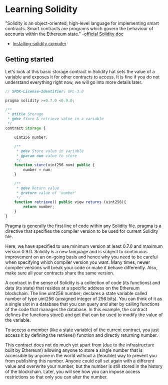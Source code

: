 # Learning Solidity

"Solidity is an object-oriented, high-level language for implementing smart
contracts. Smart contracts are programs which govern the behaviour of accounts
within the Ethereum state."
-[official Solidity doc](https://docs.soliditylang.org/en/latest/)

- [Installing solidity compiler](https://docs.soliditylang.org/en/latest/installing-solidity.html)

## Getting started

Let's look at this basic storage contract in Solidity hat sets the value of a variable and exposes it for other contracts to access. It is fine if you do not understand everything right now, we will go into more details later.

```javascript
// SPDX-License-Identifier: GPL-3.0

pragma solidity >=0.7.0 <0.9.0;

/**
 * @title Storage
 * @dev Store & retrieve value in a variable
 */
contract Storage {

    uint256 number;

    /**
     * @dev Store value in variable
     * @param num value to store
     */
    function store(uint256 num) public {
        number = num;
    }

    /**
     * @dev Return value 
     * @return value of 'number'
     */
    function retrieve() public view returns (uint256){
        return number;
    }
}
```

Pragma is generally the first line of code within any Solidity file. pragma is a
directive that specifies the compiler version to be used for current Solidity
file.

Here, we have specified to use minimum version at least 0.7.0 and maximum
version 0.9.0. Solidity is a new language and is subject to continuous
improvement on an on-going basis and hence why you need to be careful when
specifying which compiler version you want. Many times, newer compiler versions
will break your code or make it behave differently. Also, make sure all your
contracts share the same version.

A contract in the sense of Solidity is a collection of code (its functions) and
data (its state) that resides at a specific address on the Ethereum blockchain.
The line uint256 number; declares a state variable called number of type uint256
(unsigned integer of 256 bits). You can think of it as a single slot in a
database that you can query and alter by calling functions of the code that
manages the database. In this example, the contract defines the functions store()
and get that can be used to modify  the value of the variable.

To access a member (like a state variable) of the current contract, you just
access it by defining the retrieve() function and directly returning number.

This contract does not do much yet apart from (due to the infrastructure built by Ethereum) allowing anyone to store a single number that is accessible by anyone in the world without a (feasible) way to prevent you from publishing this number. Anyone could call set again with a different value and overwrite your number, but the number is still stored in the history of the blockchain. Later, you will see how you can impose access restrictions so that only you can alter the number.
